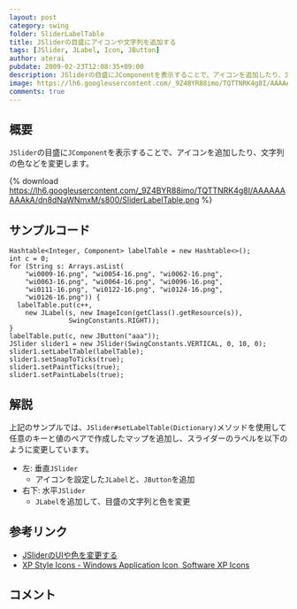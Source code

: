 ```yaml
---
layout: post
category: swing
folder: SliderLabelTable
title: JSliderの目盛にアイコンや文字列を追加する
tags: [JSlider, JLabel, Icon, JButton]
author: aterai
pubdate: 2009-02-23T12:08:35+09:00
description: JSliderの目盛にJComponentを表示することで、アイコンを追加したり、文字列の色などを変更します。
image: https://lh6.googleusercontent.com/_9Z4BYR88imo/TQTTNRK4g8I/AAAAAAAAAkA/dn8dNaWNmxM/s800/SliderLabelTable.png
comments: true
---
```

## 概要
`JSlider`の目盛に`JComponent`を表示することで、アイコンを追加したり、文字列の色などを変更します。

{% download https://lh6.googleusercontent.com/_9Z4BYR88imo/TQTTNRK4g8I/AAAAAAAAAkA/dn8dNaWNmxM/s800/SliderLabelTable.png %}

## サンプルコード
<pre class="prettyprint"><code>Hashtable&lt;Integer, Component&gt; labelTable = new Hashtable&lt;&gt;();
int c = 0;
for (String s: Arrays.asList(
    "wi0009-16.png", "wi0054-16.png", "wi0062-16.png",
    "wi0063-16.png", "wi0064-16.png", "wi0096-16.png",
    "wi0111-16.png", "wi0122-16.png", "wi0124-16.png",
    "wi0126-16.png")) {
  labelTable.put(c++,
    new JLabel(s, new ImageIcon(getClass().getResource(s)),
               SwingConstants.RIGHT));
}
labelTable.put(c, new JButton("aaa"));
JSlider slider1 = new JSlider(SwingConstants.VERTICAL, 0, 10, 0);
slider1.setLabelTable(labelTable);
slider1.setSnapToTicks(true);
slider1.setPaintTicks(true);
slider1.setPaintLabels(true);
</code></pre>

## 解説
上記のサンプルでは、`JSlider#setLabelTable(Dictionary)`メソッドを使用して任意のキーと値のペアで作成したマップを追加し、スライダーのラベルを以下のように変更しています。

- 左: 垂直`JSlider`
    - アイコンを設定した`JLabel`と、`JButton`を追加
- 右下: 水平`JSlider`
    - `JLabel`を追加して、目盛の文字列と色を変更

<!-- dummy comment line for breaking list -->

## 参考リンク
- [JSliderのUIや色を変更する](https://ateraimemo.com/Swing/VolumeSlider.html)
- [XP Style Icons - Windows Application Icon, Software XP Icons](http://www.icongalore.com/)

<!-- dummy comment line for breaking list -->

## コメント
